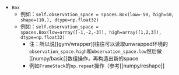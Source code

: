 - `Box`
    - 例如：`self.observation_space = spaces.Box(low=-50, high=50, shape=(10,), dtype=np.float32)`
    - 例如：`self.observation_space = spaces.Box(low=array([-1,-2,-3]), high=array([1,2,3]), dtype=np.float32)`
      - 注：所以说[[gym/wrapper]]往往可以读取unwrapped环境的`observation_space.high`和`observation_space.low`然后做[[numpy/basic]]数组操作，再构造出新的space
      - 例如`FrameStack`的`np.repeat`操作（参考[[numpy/reshape]]